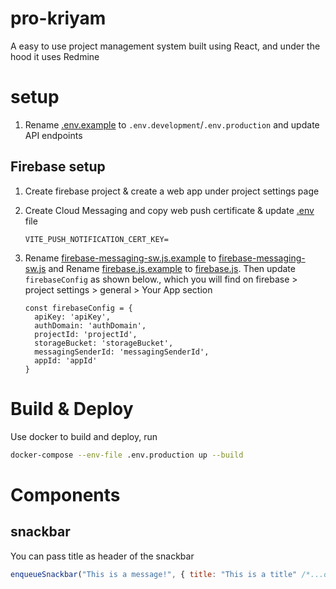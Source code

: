 # pro-kriyam

A easy to use project management system built using React, and under the hood it uses Redmine

# setup

1. Rename [.env.example](.env.example) to `.env.development`/`.env.production` and update API endpoints

## Firebase setup

1. Create firebase project & create a web app under project settings page
1. Create Cloud Messaging and copy web push certificate & update [.env](.env) file

   ```
   VITE_PUSH_NOTIFICATION_CERT_KEY=
   ```

1. Rename [firebase-messaging-sw.js.example](/public/firebase-messaging-sw.js.example) to [firebase-messaging-sw.js](public/firebase-messaging-sw.js) and Rename [firebase.js.example](/config/firebase.js.example) to [firebase.js](config/firebase.js). Then update `firebaseConfig` as shown below., which you will find on firebase > project settings > general > Your App section

   ```
   const firebaseConfig = {
     apiKey: 'apiKey',
     authDomain: 'authDomain',
     projectId: 'projectId',
     storageBucket: 'storageBucket',
     messagingSenderId: 'messagingSenderId',
     appId: 'appId'
   }
   ```

# Build & Deploy

Use docker to build and deploy, run

```sh
docker-compose --env-file .env.production up --build
```

# Components

## snackbar

You can pass title as header of the snackbar

```js
enqueueSnackbar("This is a message!", { title: "This is a title" /*...other_params*/ })
```

